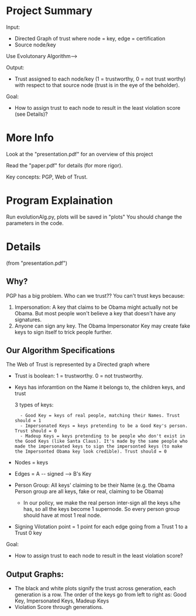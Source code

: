 Project Summary
==========
Input: 

- Directed Graph of trust where node = key, edge = certification
- Source node/key

Use Evolutonary Algorithm-->

Output:

- Trust assigned to each node/key (1 = trustworthy, 0 = not trust worthy) with respect to that source node (trust is in the eye of the beholder).

Goal:

- How to assign trust to each node to result in the least violation score (see Details)?



More Info
===========
Look at the "presentation.pdf" for an overview of this project

Read the "paper.pdf" for details (for more rigor).

Key concepts: PGP, Web of Trust.

Program Explaination
=========
Run evolutionAlg.py, plots will be saved in "plots"
You should change the parameters in the code.

Details
==========
(from "presentation.pdf")

Why?
------
PGP has a big problem. Who can we trust?? You can't trust keys because:

1. Impersonation: A key that claims to be Obama might actually not be Obama.  But most people won't believe a key that doesn't have any signatures.
2. Anyone can sign any key. The Obama Impersonator Key may create fake keys to sign itself to trick people further. 

Our Algorithm Specifications
-------
The Web of Trust is represented by a Directed graph where 

- Trust is boolean: 1 = trustworthy. 0 = not trustworthy. 
- Keys has inforamtion on the Name it belongs to, the children keys, and trust

    3 types of keys:

        - Good Key = keys of real people, matching their Names. Trust should = 1
        - Impersonated Keys = keys pretending to be a Good Key's person. Trust should = 0
        - Madeup Keys = keys pretending to be people who don't exist in the Good Keys (like Santa Claus). It's made by the same people who made the impersonated keys to sign the impersonted keys (to make the Impersonted Obama key look credible). Trust should = 0
- Nodes = keys
- Edges = A -- signed --> B's Key
- Person Group: All keys' claiming to be their Name (e.g. the Obama Person group are all keys, fake or real, claiming to be Obama)
    - In our policy, we make the real person inter-sign all the keys s/he has, so all the keys become 1 supernode. So every person group should have at most 1 real node.
- Signing Vilotation point = 1 point for each edge going from a Trust 1 to a Trust 0 key

Goal:
- How to assign trust to each node to result in the least violation score?

Output Graphs:
---------
- The black and white plots signify the trust across generation, each generation is a row.
    The order of the keys go from left to right as: Good Key, Impersonated Keys, Madeup Keys
- Violation Score through generations.
